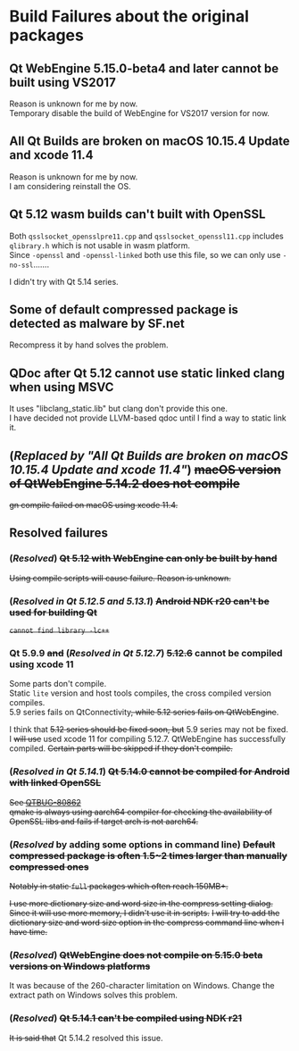 # Build Failures about the original packages

## Qt WebEngine 5.15.0-beta4 and later cannot be built using VS2017

Reason is unknown for me by now.  
Temporary disable the build of WebEngine for VS2017 version for now.

## All Qt Builds are broken on macOS 10.15.4 Update and xcode 11.4

Reason is unknown for me by now.  
I am considering reinstall the OS.

## Qt 5.12 wasm builds can't built with OpenSSL

Both `qsslsocket_opensslpre11.cpp` and `qsslsocket_openssl11.cpp` includes `qlibrary.h` which is not usable in wasm platform.  
Since `-openssl` and `-openssl-linked` both use this file, so we can only use `-no-ssl`.......

I didn't try with Qt 5.14 series.

## Some of default compressed package is detected as malware by SF.net

Recompress it by hand solves the problem.

## QDoc after Qt 5.12 cannot use static linked clang when using MSVC

It uses "libclang_static.lib" but clang don't provide this one.  
I have decided not provide LLVM-based qdoc until I find a way to static link it.

## (_Replaced by "All Qt Builds are broken on macOS 10.15.4 Update and xcode 11.4"_) ~~macOS version of QtWebEngine 5.14.2 does not compile~~

~~gn compile failed on macOS using xcode 11.4.~~

## Resolved failures

### (_Resolved_) ~~Qt 5.12 with WebEngine can only be built by hand~~

~~Using compile scripts will cause failure. Reason is unknown.~~

### (_Resolved in Qt 5.12.5 and 5.13.1_) ~~Android NDK r20 can't be used for building Qt~~

~~`cannot find library -lc++`~~

### Qt 5.9.9 ~~and~~ (_Resolved in Qt 5.12.7_) ~~5.12.6~~ cannot be compiled using xcode 11

Some parts don't compile.  
Static `lite` version and host tools compiles, the cross compiled version compiles.  
5.9 series fails on QtConnectivity~~, while 5.12 series fails on QtWebEngine~~.

I think that ~~5.12 series should be fixed soon, but~~ 5.9 series may not be fixed.  
I ~~will use~~ used xcode 11 for compiling 5.12.7. QtWebEngine has successfully compiled. ~~Certain parts will be skipped if they don't compile.~~

### (_Resolved in Qt 5.14.1_) ~~Qt 5.14.0 cannot be compiled for Android with linked OpenSSL~~

~~See [QTBUG-80862](https://bugreports.qt.io/browse/QTBUG-80862)~~  
~~qmake is always using aarch64 compiler for checking the availability of OpenSSL libs and fails if target arch is not aarch64.~~

### (_Resolved_ by adding some options in command line) ~~Default compressed package is often 1.5~2 times larger than manually compressed ones~~

~~Notably in static `full` packages which often reach 150MB+.~~

~~I use more dictionary size and word size in the compress setting dialog.~~
~~Since it will use more memory, I didn't use it in scripts.~~
~~I will try to add the dictionary size and word size option in the compress command line when I have time.~~

### (_Resolved_) ~~QtWebEngine does not compile on 5.15.0 beta versions on Windows platforms~~

It was because of the 260-character limitation on Windows.
Change the extract path on Windows solves this problem.

### (_Resolved_) ~~Qt 5.14.1 can't be compiled using NDK r21~~

~~It is said that~~ Qt 5.14.2 resolved this issue.
